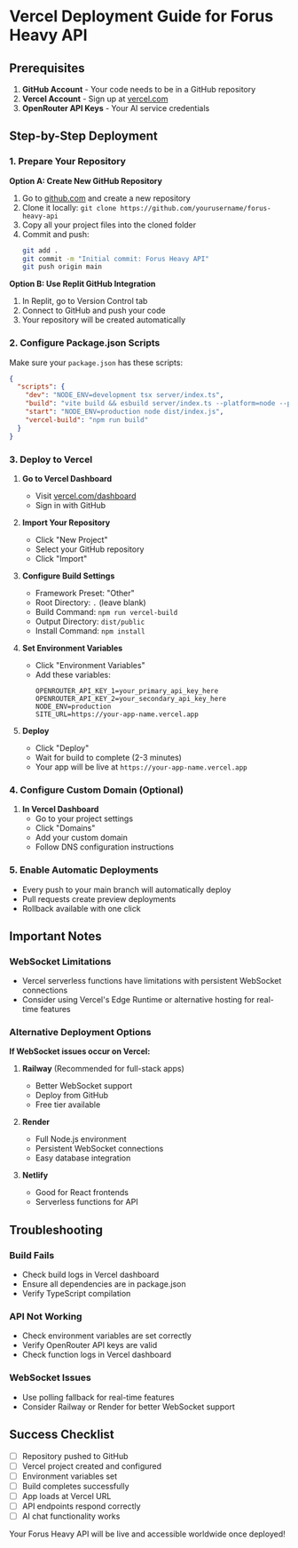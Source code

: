 # Vercel Deployment Guide for Forus Heavy API

## Prerequisites

1. **GitHub Account** - Your code needs to be in a GitHub repository
2. **Vercel Account** - Sign up at [vercel.com](https://vercel.com)
3. **OpenRouter API Keys** - Your AI service credentials

## Step-by-Step Deployment

### 1. Prepare Your Repository

**Option A: Create New GitHub Repository**
1. Go to [github.com](https://github.com) and create a new repository
2. Clone it locally: `git clone https://github.com/yourusername/forus-heavy-api`
3. Copy all your project files into the cloned folder
4. Commit and push:
   ```bash
   git add .
   git commit -m "Initial commit: Forus Heavy API"
   git push origin main
   ```

**Option B: Use Replit GitHub Integration**
1. In Replit, go to Version Control tab
2. Connect to GitHub and push your code
3. Your repository will be created automatically

### 2. Configure Package.json Scripts

Make sure your `package.json` has these scripts:
```json
{
  "scripts": {
    "dev": "NODE_ENV=development tsx server/index.ts",
    "build": "vite build && esbuild server/index.ts --platform=node --packages=external --bundle --format=esm --outdir=dist",
    "start": "NODE_ENV=production node dist/index.js",
    "vercel-build": "npm run build"
  }
}
```

### 3. Deploy to Vercel

1. **Go to Vercel Dashboard**
   - Visit [vercel.com/dashboard](https://vercel.com/dashboard)
   - Sign in with GitHub

2. **Import Your Repository**
   - Click "New Project"
   - Select your GitHub repository
   - Click "Import"

3. **Configure Build Settings**
   - Framework Preset: "Other"
   - Root Directory: `.` (leave blank)
   - Build Command: `npm run vercel-build`
   - Output Directory: `dist/public`
   - Install Command: `npm install`

4. **Set Environment Variables**
   - Click "Environment Variables"
   - Add these variables:
     ```
     OPENROUTER_API_KEY_1=your_primary_api_key_here
     OPENROUTER_API_KEY_2=your_secondary_api_key_here
     NODE_ENV=production
     SITE_URL=https://your-app-name.vercel.app
     ```

5. **Deploy**
   - Click "Deploy"
   - Wait for build to complete (2-3 minutes)
   - Your app will be live at `https://your-app-name.vercel.app`

### 4. Configure Custom Domain (Optional)

1. **In Vercel Dashboard**
   - Go to your project settings
   - Click "Domains"
   - Add your custom domain
   - Follow DNS configuration instructions

### 5. Enable Automatic Deployments

- Every push to your main branch will automatically deploy
- Pull requests create preview deployments
- Rollback available with one click

## Important Notes

### WebSocket Limitations
- Vercel serverless functions have limitations with persistent WebSocket connections
- Consider using Vercel's Edge Runtime or alternative hosting for real-time features

### Alternative Deployment Options

**If WebSocket issues occur on Vercel:**

1. **Railway** (Recommended for full-stack apps)
   - Better WebSocket support
   - Deploy from GitHub
   - Free tier available

2. **Render**
   - Full Node.js environment
   - Persistent WebSocket connections
   - Easy database integration

3. **Netlify**
   - Good for React frontends
   - Serverless functions for API

## Troubleshooting

### Build Fails
- Check build logs in Vercel dashboard
- Ensure all dependencies are in package.json
- Verify TypeScript compilation

### API Not Working
- Check environment variables are set correctly
- Verify OpenRouter API keys are valid
- Check function logs in Vercel dashboard

### WebSocket Issues
- Use polling fallback for real-time features
- Consider Railway or Render for better WebSocket support

## Success Checklist

- [ ] Repository pushed to GitHub
- [ ] Vercel project created and configured
- [ ] Environment variables set
- [ ] Build completes successfully
- [ ] App loads at Vercel URL
- [ ] API endpoints respond correctly
- [ ] AI chat functionality works

Your Forus Heavy API will be live and accessible worldwide once deployed!